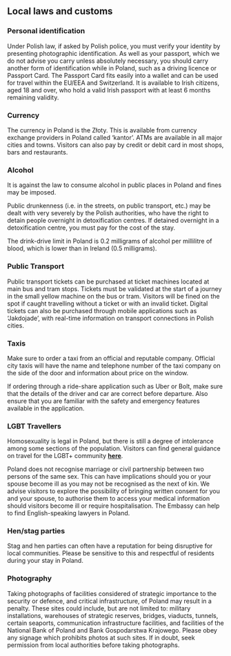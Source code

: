 ## Local laws and customs

### **Personal identification**

Under Polish law, if asked by Polish police, you must verify your identity by presenting photographic identification. As well as your passport, which we do not advise you carry unless absolutely necessary, you should carry another form of identification while in Poland, such as a driving licence or Passport Card. The Passport Card fits easily into a wallet and can be used for travel within the EU/EEA and Switzerland. It is available to Irish citizens, aged 18 and over, who hold a valid Irish passport with at least 6 months remaining validity.

### **Currency**

The currency in Poland is the Złoty. This is available from currency exchange providers in Poland called ‘kantor’. ATMs are available in all major cities and towns. Visitors can also pay by credit or debit card in most shops, bars and restaurants.

### **Alcohol**

It is against the law to consume alcohol in public places in Poland and fines may be imposed.

Public drunkenness (i.e. in the streets, on public transport, etc.) may be dealt with very severely by the Polish authorities, who have the right to detain people overnight in detoxification centres. If detained overnight in a detoxification centre, you must pay for the cost of the stay.

The drink-drive limit in Poland is 0.2 milligrams of alcohol per millilitre of blood, which is lower than in Ireland (0.5 milligrams).

### **Public Transport**

Public transport tickets can be purchased at ticket machines located at main bus and tram stops. Tickets must be validated at the start of a journey in the small yellow machine on the bus or tram. Visitors will be fined on the spot if caught travelling without a ticket or with an invalid ticket. Digital tickets can also be purchased through mobile applications such as ‘Jakdojade’, with real-time information on transport connections in Polish cities.

### **Taxis**

Make sure to order a taxi from an official and reputable company. Official city taxis will have the name and telephone number of the taxi company on the side of the door and information about price on the window.

If ordering through a ride-share application such as Uber or Bolt, make sure that the details of the driver and car are correct before departure. Also ensure that you are familiar with the safety and emergency features available in the application.

### **LGBT Travellers**

Homosexuality is legal in Poland, but there is still a degree of intolerance among some sections of the population. Visitors can find general guidance on travel for the LGBT+ community [**here**](https://www.ireland.ie/en/dfa/overseas-travel/know-before-you-go/lgbtqi/).

Poland does not recognise marriage or civil partnership between two persons of the same sex. This can have implications should you or your spouse become ill as you may not be recognised as the next of kin. We advise visitors to explore the possibility of bringing written consent for you and your spouse, to authorise them to access your medical information should visitors become ill or require hospitalisation. The Embassy can help to find English-speaking lawyers in Poland.

### **Hen/stag parties**

Stag and hen parties can often have a reputation for being disruptive for local communities. Please be sensitive to this and respectful of residents during your stay in Poland.

### **Photography**

Taking photographs of facilities considered of strategic importance to the security or defence, and critical infrastructure, of Poland may result in a penalty. These sites could include, but are not limited to: military installations, warehouses of strategic reserves, bridges, viaducts, tunnels, certain seaports, communication infrastructure facilities, and facilities of the National Bank of Poland and Bank Gospodarstwa Krajowego. Please obey any signage which prohibits photos at such sites. If in doubt, seek permission from local authorities before taking photographs.
